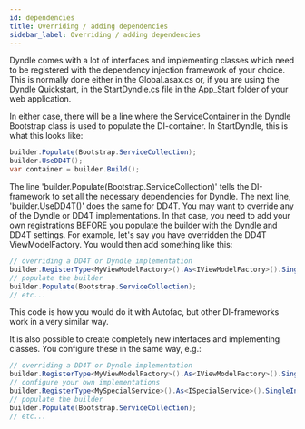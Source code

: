 ```yaml
---
id: dependencies
title: Overriding / adding dependencies
sidebar_label: Overriding / adding dependencies
---
```


Dyndle comes with a lot of interfaces and implementing classes which need to be registered with the dependency injection framework of your choice. This is normally done either in the Global.asax.cs or, if you are using the Dyndle Quickstart, in the StartDyndle.cs file in the App_Start folder of your web application.

In either case, there will be a line where the ServiceContainer in the Dyndle Bootstrap class is used to populate the DI-container. In StartDyndle, this is what this looks like:

```c#
builder.Populate(Bootstrap.ServiceCollection);
builder.UseDD4T();
var container = builder.Build();
```

The line 'builder.Populate(Bootstrap.ServiceCollection)' tells the DI-framework to set all the necessary dependencies for Dyndle. The next line, 'builder.UseDD4T()' does the same for DD4T.
You may want to override any of the Dyndle or DD4T implementations. In that case, you need to add your own registrations BEFORE you populate the builder with the Dyndle and DD4T settings. For example, let's say you have overridden the DD4T ViewModelFactory. You would then add something like this:

```c#
// overriding a DD4T or Dyndle implementation
builder.RegisterType<MyViewModelFactory>().As<IViewModelFactory>().SingleInstance();
// populate the builder
builder.Populate(Bootstrap.ServiceCollection);
// etc...
```

This code is how you would do it with Autofac, but other DI-frameworks work in a very similar way.

It is also possible to create completely new interfaces and implementing classes. You configure these in the same way, e.g.:

```c#
// overriding a DD4T or Dyndle implementation
builder.RegisterType<MyViewModelFactory>().As<IViewModelFactory>().SingleInstance();
// configure your own implementations
builder.RegisterType<MySpecialService>().As<ISpecialService>().SingleInstance();
// populate the builder
builder.Populate(Bootstrap.ServiceCollection);
// etc...
```


